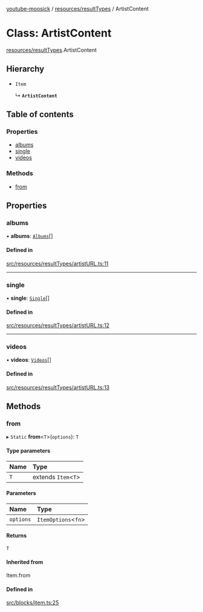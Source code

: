 [youtube-moosick](../README.md) / [resources/resultTypes](../modules/resources_resultTypes.md) / ArtistContent

# Class: ArtistContent

[resources/resultTypes](../modules/resources_resultTypes.md).ArtistContent

## Hierarchy

- `Item`

  ↳ **`ArtistContent`**

## Table of contents

### Properties

- [albums](resources_resultTypes.ArtistContent.md#albums)
- [single](resources_resultTypes.ArtistContent.md#single)
- [videos](resources_resultTypes.ArtistContent.md#videos)

### Methods

- [from](resources_resultTypes.ArtistContent.md#from)

## Properties

### albums

• **albums**: [`Albums`](resources_resultTypes.Albums.md)[]

#### Defined in

[src/resources/resultTypes/artistURL.ts:11](https://github.com/EvasiveXkiller/youtube-moosick/blob/021e1ed/src/resources/resultTypes/artistURL.ts#L11)

___

### single

• **single**: [`Single`](resources_resultTypes.Single.md)[]

#### Defined in

[src/resources/resultTypes/artistURL.ts:12](https://github.com/EvasiveXkiller/youtube-moosick/blob/021e1ed/src/resources/resultTypes/artistURL.ts#L12)

___

### videos

• **videos**: [`Videos`](resources_resultTypes.Videos.md)[]

#### Defined in

[src/resources/resultTypes/artistURL.ts:13](https://github.com/EvasiveXkiller/youtube-moosick/blob/021e1ed/src/resources/resultTypes/artistURL.ts#L13)

## Methods

### from

▸ `Static` **from**<`T`\>(`options`): `T`

#### Type parameters

| Name | Type |
| :------ | :------ |
| `T` | extends `Item`<`T`\> |

#### Parameters

| Name | Type |
| :------ | :------ |
| `options` | `ItemOptions`<`fn`\> |

#### Returns

`T`

#### Inherited from

Item.from

#### Defined in

[src/blocks/item.ts:25](https://github.com/EvasiveXkiller/youtube-moosick/blob/021e1ed/src/blocks/item.ts#L25)
